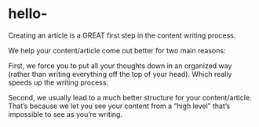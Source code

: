 # hello-
Creating an article is a GREAT first step in the content writing process.

We help your content/article come out better for two main reasons:

First, we force you to put all your thoughts down in an organized way (rather than writing everything off the top of your head). Which really speeds up the writing process.

Second, we usually lead to a much better structure for your content/article. That’s because we let you see your content from a “high level” that’s impossible to see as you’re writing.
